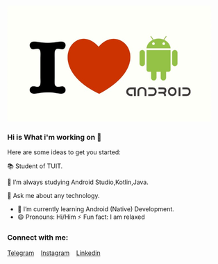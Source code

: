 ![Screenshot](my_img.png)

### Hi is What i'm working on 👋

Here are some ideas to get you started:

📚 Student of TUIT.

🌱 I’m always studying Android Studio,Kotlin,Java.

💬 Ask me about any technology.
- 🌱 I’m currently learning Android (Native) Development.
- 😄 Pronouns: Hi/Him
⚡ Fun fact: I am relaxed

### Connect with me:
[Telegram](https://t.me/IslomjonAbdusaitov)
&nbsp;&nbsp;
[Instagram](https://www.instagram.com/islomjon_offf)
&nbsp;&nbsp;
[Linkedin](https://www.linkedin.com/in/islomjon-abdusaitov-5777b0235/)






